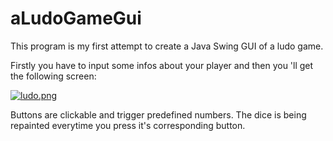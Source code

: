 # aLudoGameGui
This program is my first attempt to create a Java Swing GUI of a ludo game.

Firstly you have to input some infos about your player and then you 'll get the following screen:

[![ludo.png](https://i.postimg.cc/sDzB86Yy/ludo.png)](https://postimg.cc/5jPNQmKk)

Buttons are clickable and trigger predefined numbers. The dice is being repainted everytime you press it's corresponding button.
